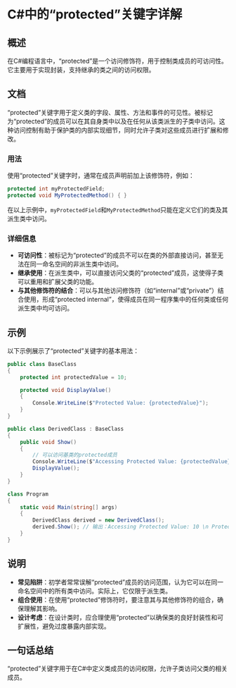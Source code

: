 <!--
Meta Description: # C#中的“protected”关键字详解 ## 概述 在C#编程语言中，“protected”是一个访问修饰符，用于控制类成员的可访问性。它主要用于实现封装，支持继承的类之间的访问权限。 ## 文档 “protected”关键字用于定义类的字段、属性、方法和事件的可见性。被标记为“protect...
Meta Keywords: protected, void, value, public, class
-->

# C#中的“protected”关键字详解

## 概述 
在C#编程语言中，“protected”是一个访问修饰符，用于控制类成员的可访问性。它主要用于实现封装，支持继承的类之间的访问权限。

## 文档 
“protected”关键字用于定义类的字段、属性、方法和事件的可见性。被标记为“protected”的成员可以在其自身类中以及在任何从该类派生的子类中访问。这种访问控制有助于保护类的内部实现细节，同时允许子类对这些成员进行扩展和修改。

### 用法 
使用“protected”关键字时，通常在成员声明前加上该修饰符，例如：

```csharp
protected int myProtectedField;
protected void MyProtectedMethod() { }
```

在以上示例中，`myProtectedField`和`MyProtectedMethod`只能在定义它们的类及其派生类中访问。

### 详细信息 
- **可访问性**：被标记为“protected”的成员不可以在类的外部直接访问，甚至无法在同一命名空间的非派生类中访问。
- **继承使用**：在派生类中，可以直接访问父类的“protected”成员，这使得子类可以重用和扩展父类的功能。
- **与其他修饰符的结合**：可以与其他访问修饰符（如“internal”或“private”）结合使用，形成“protected internal”，使得成员在同一程序集中的任何类或任何派生类中均可访问。

## 示例 
以下示例展示了“protected”关键字的基本用法：

```csharp
public class BaseClass
{
    protected int protectedValue = 10;

    protected void DisplayValue()
    {
        Console.WriteLine($"Protected Value: {protectedValue}");
    }
}

public class DerivedClass : BaseClass
{
    public void Show()
    {
        // 可以访问基类的protected成员
        Console.WriteLine($"Accessing Protected Value: {protectedValue}");
        DisplayValue();
    }
}

class Program
{
    static void Main(string[] args)
    {
        DerivedClass derived = new DerivedClass();
        derived.Show(); // 输出：Accessing Protected Value: 10 \n Protected Value: 10
    }
}
```

## 说明 
- **常见陷阱**：初学者常常误解“protected”成员的访问范围，认为它可以在同一命名空间中的所有类中访问。实际上，它仅限于派生类。
- **组合使用**：在使用“protected”修饰符时，要注意其与其他修饰符的组合，确保理解其影响。
- **设计考虑**：在设计类时，应合理使用“protected”以确保类的良好封装性和可扩展性，避免过度暴露内部实现。

## 一句话总结 
“protected”关键字用于在C#中定义类成员的访问权限，允许子类访问父类的相关成员。